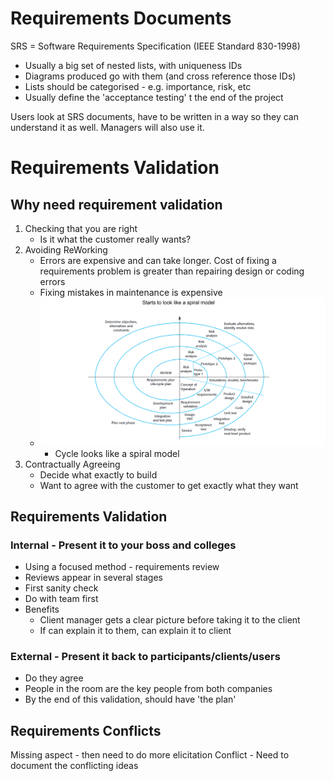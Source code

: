 # Requirements Documents
SRS = Software Requirements Specification (IEEE Standard 830-1998)
- Usually a big set of nested lists, with uniqueness IDs
- Diagrams produced go with them (and cross reference those IDs)
- Lists should be categorised - e.g. importance, risk, etc
- Usually define the 'acceptance testing' t the end of the project

Users look at SRS documents, have to be written in a way so they can understand it as well. Managers will also use it.

# Requirements Validation
## Why need requirement validation
1. Checking that you are right
	- Is it what the customer really wants?
2. Avoiding ReWorking
	- Errors are expensive and can take longer. Cost of fixing a requirements problem is greater than repairing design or coding errors
	- Fixing mistakes in maintenance is expensive
	- ![dba926bd56ac48538fa028c7486ff324.png](../_resources/dba926bd56ac48538fa028c7486ff324.png)
		- Cycle looks like a spiral model 
3. Contractually Agreeing
	- Decide what exactly to build
	- Want to agree with the customer to get exactly what they want

## Requirements Validation
### Internal - Present it to your boss and colleges
- Using a focused method - requirements review
- Reviews appear in several stages
- First sanity check
- Do with team first
- Benefits
	- Client manager gets a clear picture before taking it to the client
	- If can explain it to them, can explain it to client
### External - Present it back to participants/clients/users
- Do they agree 
- People in the room are the key people from both companies
- By the end of this validation, should have 'the plan'
## Requirements Conflicts
Missing aspect - then need to do more elicitation
Conflict - Need to document the conflicting ideas
